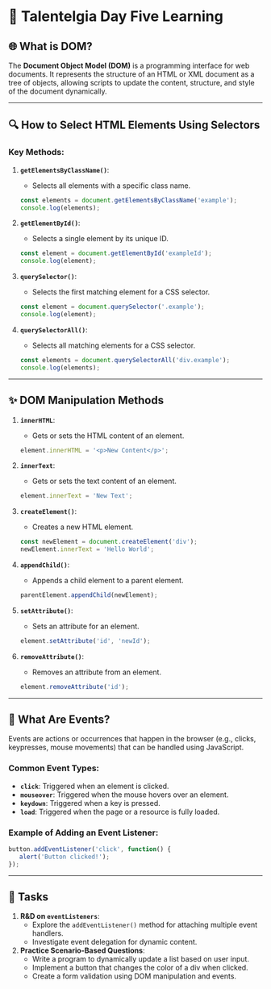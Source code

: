 
# 🌟 Talentelgia Day Five Learning

## 🌐 What is DOM?
The **Document Object Model (DOM)** is a programming interface for web documents. It represents the structure of an HTML or XML document as a tree of objects, allowing scripts to update the content, structure, and style of the document dynamically.

---

## 🔍 How to Select HTML Elements Using Selectors
### Key Methods:
1. **`getElementsByClassName()`**:
   - Selects all elements with a specific class name.
   ```javascript
   const elements = document.getElementsByClassName('example');
   console.log(elements);
   ```

2. **`getElementById()`**:
   - Selects a single element by its unique ID.
   ```javascript
   const element = document.getElementById('exampleId');
   console.log(element);
   ```

3. **`querySelector()`**:
   - Selects the first matching element for a CSS selector.
   ```javascript
   const element = document.querySelector('.example');
   console.log(element);
   ```

4. **`querySelectorAll()`**:
   - Selects all matching elements for a CSS selector.
   ```javascript
   const elements = document.querySelectorAll('div.example');
   console.log(elements);
   ```

---

## ✨ DOM Manipulation Methods
1. **`innerHTML`**:
   - Gets or sets the HTML content of an element.
   ```javascript
   element.innerHTML = '<p>New Content</p>';
   ```

2. **`innerText`**:
   - Gets or sets the text content of an element.
   ```javascript
   element.innerText = 'New Text';
   ```

3. **`createElement()`**:
   - Creates a new HTML element.
   ```javascript
   const newElement = document.createElement('div');
   newElement.innerText = 'Hello World';
   ```

4. **`appendChild()`**:
   - Appends a child element to a parent element.
   ```javascript
   parentElement.appendChild(newElement);
   ```

5. **`setAttribute()`**:
   - Sets an attribute for an element.
   ```javascript
   element.setAttribute('id', 'newId');
   ```

6. **`removeAttribute()`**:
   - Removes an attribute from an element.
   ```javascript
   element.removeAttribute('id');
   ```

---

## 🎯 What Are Events?
Events are actions or occurrences that happen in the browser (e.g., clicks, keypresses, mouse movements) that can be handled using JavaScript.

### Common Event Types:
- **`click`**: Triggered when an element is clicked.
- **`mouseover`**: Triggered when the mouse hovers over an element.
- **`keydown`**: Triggered when a key is pressed.
- **`load`**: Triggered when the page or a resource is fully loaded.

### Example of Adding an Event Listener:
```javascript
button.addEventListener('click', function() {
   alert('Button clicked!');
});
```

---

## 🧩 Tasks
1. **R&D on `eventListeners`**:
   - Explore the `addEventListener()` method for attaching multiple event handlers.
   - Investigate event delegation for dynamic content.
2. **Practice Scenario-Based Questions**:
   - Write a program to dynamically update a list based on user input.
   - Implement a button that changes the color of a div when clicked.
   - Create a form validation using DOM manipulation and events.
